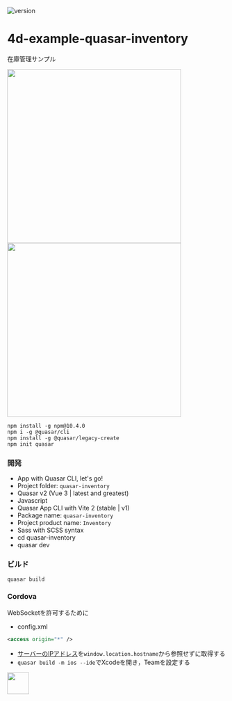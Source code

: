 ![version](https://img.shields.io/badge/version-20%20R3%2B-E23089)

# 4d-example-quasar-inventory
在庫管理サンプル

<img src="https://github.com/miyako/4d-example-quasar-inventory/assets/1725068/2f58a29c-9733-4650-9d61-49141b05ee78" height="400" />

<img src="https://github.com/miyako/4d-example-quasar-inventory/assets/1725068/744358fb-d00e-46e9-86d5-71f55087521f" height="400" />

```
npm install -g npm@10.4.0
npm i -g @quasar/cli
npm install -g @quasar/legacy-create
npm init quasar
```

### 開発

* App with Quasar CLI, let's go!
* Project folder: `quasar-inventory`
* Quasar v2 (Vue 3 | latest and greatest)
* Javascript
* Quasar App CLI with Vite 2 (stable | v1)
* Package name: `quasar-inventory`
* Project product name: `Inventory`
* Sass with SCSS syntax
* cd quasar-inventory
* quasar dev

### ビルド

```
quasar build
```

### Cordova

WebSocketを許可するために

* config.xml

```xml
<access origin="*" />
```

* [サーバーのIPアドレス](https://github.com/miyako/4d-example-quasar-inventory/blob/main/quasar-inventory/src/pages/Inventory.vue#L74)を`window.location.hostname`から参照せずに取得する
* `quasar build -m ios --ide`でXcodeを開き，Teamを設定する

<img src="https://github.com/miyako/4d-example-quasar-inventory/assets/1725068/95782382-4b43-4f4e-a1f8-caaba643849b" height="50" />
